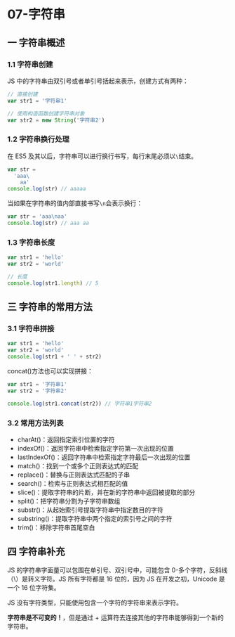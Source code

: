 # 07-字符串

## 一 字符串概述

### 1.1 字符串创建

JS 中的字符串由双引号或者单引号括起来表示，创建方式有两种：

```js
// 直接创建
var str1 = '字符串1'

// 使用构造函数创建字符串对象
var str2 = new String('字符串2')
```

### 1.2 字符串换行处理

在 ES5 及其以后，字符串可以进行换行书写，每行末尾必须以`\`结束。

```js
var str =
  'aaa\
    aa'
console.log(str) // aaaaa
```

当如果在字符串的值内部直接书写`\n`会表示换行：

```js
var str = 'aaa\naa'
console.log(str) // aaa aa
```

### 1.3 字符串长度

```js
var str1 = 'hello'
var str2 = 'world'

// 长度
console.log(str1.length) // 5
```

## 三 字符串的常用方法

### 3.1 字符串拼接

```js
var str1 = 'hello'
var str2 = 'world'
console.log(str1 + ' ' + str2)
```

concat()方法也可以实现拼接：

```js
var str1 = '字符串1'
var str2 = '字符串2'

console.log(str1.concat(str2)) // 字符串1字符串2
```

### 3.2 常用方法列表

- charAt()：返回指定索引位置的字符
- indexOf()：返回字符串中检索指定字符第一次出现的位置
- lastIndexOf()：返回字符串中检索指定字符最后一次出现的位置
- match()：找到一个或多个正则表达式的匹配
- replace()：替换与正则表达式匹配的子串
- search()：检索与正则表达式相匹配的值
- slice()：提取字符串的片断，并在新的字符串中返回被提取的部分
- split()：把字符串分割为子字符串数组
- substr()：从起始索引号提取字符串中指定数目的字符
- substring()：提取字符串中两个指定的索引号之间的字符
- trim()：移除字符串首尾空白

## 四 字符串补充

JS 的字符串字面量可以包围在单引号、双引号中，可能包含 0-多个字符，反斜线（\）是转义字符。JS 所有字符都是 16 位的，因为 JS 在开发之初，Unicode 是一个 16 位字符集。

JS 没有字符类型，只能使用包含一个字符的字符串来表示字符。

**字符串是不可变的！**，但是通过 + 运算符去连接其他的字符串能够得到一个新的字符串。
